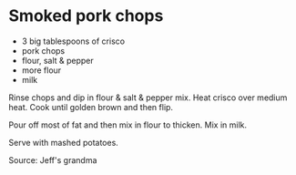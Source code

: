# Smoked pork chops

* 3 big tablespoons of crisco
* pork chops
* flour, salt & pepper
* more flour
* milk

Rinse chops and dip in flour & salt & pepper mix.  Heat crisco over medium heat.  Cook until golden brown and then flip.

Pour off most of fat and then mix in flour to thicken.  Mix in milk.

Serve with mashed potatoes.

Source: Jeff's grandma

